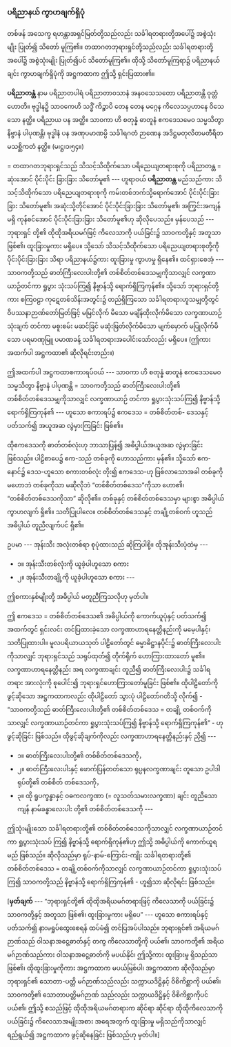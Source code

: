 ### ပရိညာနယ် ကွာဟချက်ရှိပုံ

တစ်ဖန် အသေက္ခ ရဟန္တာအရှင်မြတ်တို့သည်လည်း သင်္ခါရတရားတို့အပေါ်၌ အစွဲသုံးမျိုး ပြုတ်၍ သိတော် မူကြ၏။ 
တထာဂတဘုရားရှင်တို့သည်လည်း သင်္ခါရတရားတို့အပေါ်၌ အစွဲသုံးမျိုး ပြုတ်၍ပင် သိတော်မူကြ၏။ 
ထိုသို့ သိတော်မူကြရာ၌ ပရိညာနယ်ချင်း ကွာဟချက်ရှိပုံကို အဋ္ဌကထာက ဤသို့ ရှင်းပြထား၏။

**ပရိညာတန္တံ** နာမ ပရိညာတပါရံ ပရိညာတာ၀သာနံ အန၀သေသတော ပရိညာတန္တိ ဝုတ္တံ ဟောတိ။ 
ဗုဒ္ဓါနဥှိ သာ၀ကေဟိ သဒ္ဓိံ ကိဉ္စာပိ တေန တေန မဂ္ဂေန ကိလေသပ္ပဟာနေ ဝိသေသော နတ္ထိ။ 
ပရိညာယ ပန အတ္ထိ။ 
သာ၀ကာ ဟိ စတုန္နံ ဓာတူနံ ဧကဒေသမေ၀ သမ္မသိတွာ နိဗ္ဗာနံ ပါပုဏန္တိ၊ ဗုဒ္ဓါနံ ပန အဏုပမာဏမ္ပိ သင်္ခါရဂတံ ဉာဏေန အဒိဋ္ဌမတုလိတမတီရိတမသစ္ဆိကတံ နတ္ထိ။ (မ၊ဋ္ဌ၊၁၊၅၄။)

= တထာဂတဘုရားရှင်သည် သိသင့်သိထိုက်သော ပရိညေယျတရားစုကို ပရိညာတန္တ = ဆုံးအောင် ပိုင်းပိုင်း ခြားခြား သိတော်မူ၏ --- ဟူရာဝယ် **ပရိညာတန္တ** မည်သည်ကား သိသင့်သိထိုက်သော ပရိညေယျတရားစုကို ကမ်းတစ်ဘက်သို့ရောက်အောင် ပိုင်းပိုင်းခြားခြား သိတော်မူ၏၊ အဆုံးသို့တိုင်အောင် ပိုင်းပိုင်းခြားခြား သိတော်မူ၏၊ အကြွင်းအကျန် မရှိ ကုန်စင်အောင် ပိုင်းပိုင်းခြားခြား သိတော်မူ၏ဟု ဆိုလိုပေသည်။ 
မှန်ပေသည် --- ဘုရားရှင် တို့၏ ထိုထိုအရိယမဂ်ဖြင့် ကိလေသာကို ပယ်ခြင်း၌ သာ၀ကတို့နှင့် အတူသာ ဖြစ်၏၊ ထူးခြားမှုကား မရှိပေ။ 
သို့သော် သိသင့်သိထိုက်သော ပရိညေယျတရားစုတို့ကို ပိုင်းပိုင်းခြားခြား သိရာ ပရိညာနယ်၌ကား ထူးခြားမှု ကွာဟမှု ရှိနေ၏။ 
ထင်ရှားစေအံ့ --- သာ၀ကတို့သည် ဓာတ်ကြီးလေးပါးတို့၏ တစ်စိတ်တစ်ဒေသမျှကိုသာလျှင် လက္ခဏာယာဉ်တင်ကာ ရှုပွား သုံးသပ်ကြ၍ နိဗ္ဗာန်သို့ ရောက်ရှိကြကုန်၏။ 
သို့သော် ဘုရားရှင်တို့ကား စကြ၀ဠာ ကုဋေတစ်သိန်းအတွင်း၌ တည်ရှိကြသော သင်္ခါရတရားဟူသမျှတို့တွင် ဝိပဿနာဉာဏ်တော်မြတ်ဖြင့် မမြင်လိုက် မိသော မချိန်ထိုးလိုက်မိသော လက္ခဏာယာဉ်သုံးချက် တင်ကာ မစူးစမ်း မဆင်ခြင် မဆုံးဖြတ်လိုက်မိသော မျက်မှောက် မပြုလိုက်မိသော ပရမာဏုမြူ ပမာဏခန့် သင်္ခါရတရားအပေါင်းသော်လည်း မရှိပေ။ (ဤကား အထက်ပါ အဋ္ဌကထာ၏ ဆိုလိုရင်းတည်း။)

ဤအထက်ပါ အဋ္ဌကထာစကားရပ်ဝယ် --- သာ၀ကာ ဟိ စတုန္နံ ဓာတူနံ ဧကဒေသမေ၀ သမ္မသိတွာ နိဗ္ဗာနံ ပါပုဏန္တိ = သာ၀ကတို့သည် ဓာတ်ကြီးလေးပါးတို့၏ တစ်စိတ်တစ်ဒေသမျှကိုသာလျှင် လက္ခဏာယာဉ် တင်ကာ ရှုပွားသုံးသပ်ကြ၍ နိဗ္ဗာန်သို့ ရောက်ရှိကြကုန်၏ --- ဟူသော စကားရပ်၌ ဧကဒေသ = တစ်စိတ်တစ်- ဒေသနှင့် ပတ်သက်၍ အယူအဆ လွဲမှားကြခြင်း ဖြစ်၏။

ထိုဧကဒေသကို ဓာတ်တစ်လုံးဟု ဘာသာပြန်၍ အဓိပ္ပါယ်အယူအဆ လွဲမှားခြင်း ဖြစ်သည်။ 
ပါဠိစာပေ၌ ဧက-သည် တစ်ခုကို ဟောသည်ကား မှန်၏။ 
သို့သော် ဧက-နောင်၌ ဒေသ-ဟူသော စကားတစ်လုံး တိုး၍ ဧကဒေသ-ဟု ဖြစ်လာသောအခါ တစ်ခုကို မဟောဘဲ တစ်ခုကိုသာ မဆိုလိုဘဲ “တစ်စိတ်တစ်ဒေသ”ကိုသာ ဟော၏၊ “တစ်စိတ်တစ်ဒေသကိုသာ” ဆိုလို၏။ 
တစ်ခုနှင့် တစ်စိတ်တစ်ဒေသမှာ များစွာ အဓိပ္ပါယ် ကွာဟလျက် ရှိ၏။ 
သတိပြုပါလေ။ 
တစ်စိတ်တစ်ဒေသနှင့် တချို့တစ်ဝက် ဟူသည် အဓိပ္ပါယ် တူညီလျက်ပင် ရှိ၏။

ဥပမာ --- အုန်းသီး အလုံးတစ်ရာ စုပုံထားသည် ဆိုကြပါစို့။ ထိုအုန်းသီးပုံထဲမှ ---

- ၁။ အုန်းသီးတစ်လုံးကို ယူခဲ့ပါဟူသော စကား
- ၂။ အုန်းသီးတချို့ကို ယူခဲ့ပါဟူသော စကား ---

ဤစကားနှစ်မျိုးတို့ အဓိပ္ပါယ် မတူညီကြသလိုဟု မှတ်ပါ။

ဤ ဧကဒေသ = တစ်စိတ်တစ်ဒေသ၏ အဓိပ္ပါယ်ကို ကောက်ယူပုံနှင့် ပတ်သက်၍ အထက်တွင် ရှင်းလင်း တင်ပြထားခဲ့သော လက္ခဏာဟာရနေတ္တိနည်းကို မမေ့ပါနှင့်၊ သတိပြုထားပါ။ 
မူလပရိယာယသုတ် ပါဠိတော်တွင် ဓမ္မာဓိဋ္ဌာနပိုင်း၌ ဓာတ်ကြီးလေးပါးကိုသာလျှင် ဘုရားရှင်သည် သရုပ်ထုတ်၍ တိုက်ရိုက် ဟောကြားထားတော် မူ၏။ 
လက္ခဏာဟာရနေတ္တိနည်း အရ လက္ခဏာချင်း တူညီ၍ ဓာတ်ကြီးလေးပါး၌ သင်္ခါရတရား အားလုံးကို စုပေါင်း၍ ဘုရားရှင်ဟောကြားတော်မူခြင်း ဖြစ်၏။ 
ထိုပါဠိတော်ကို ဖွင့်ဆိုသော အဋ္ဌကထာကလည်း ထိုပါဠိတော် သွားပုံ ပါဠိတော်ဂတိသို့ လိုက်၍ - “သာ၀ကတို့သည် ဓာတ်ကြီးလေးပါးတို့၏ တစ်စိတ်တစ်ဒေသ = တချို့ တစ်ဝက်ကိုသာလျှင် လက္ခဏာယာဉ်တင်ကာ ရှုပွားသုံးသပ်ကြ၍ နိဗ္ဗာန်သို့ ရောက်ရှိကြကုန်၏” - ဟု ဖွင့်ဆိုခြင်း ဖြစ်သည်။ 
ထိုဖွင့်ဆိုချက်ကိုလည်း လက္ခဏာဟာရနေတ္တိနည်းနှင့် ညှိ၍ ---

- ၁။ ဓာတ်ကြီးလေးပါးတို့၏ တစ်စိတ်တစ်ဒေသကို，
- ၂။ ဓာတ်ကြီးလေးပါးနှင့် ဖောက်ပြန်တတ်သော ရုပ္ပနလက္ခဏာချင်း တူသော ဥပါဒါရုပ်တို့၏ တစ်စိတ် တစ်ဒေသကို，
- ၃။ ထို ရူပက္ခန္ဓာနှင့် ၀ဓကလက္ခဏာ (= လူသတ်သမားလက္ခဏာ) ချင်း တူညီသော ကျန် နာမ်ခန္ဓာလေးပါး တို့၏ တစ်စိတ်တစ်ဒေသကို ---

ဤသုံးမျိုးသော သင်္ခါရတရားတို့၏ တစ်စိတ်တစ်ဒေသကိုသာလျှင် လက္ခဏာယာဉ်တင်ကာ ရှုပွားသုံးသပ် ကြ၍ နိဗ္ဗာန်သို့ ရောက်ရှိကုန်၏ဟု ဤသို့ အဓိပ္ပါယ်ကို ကောက်ယူရမည် ဖြစ်သည်။ 
ဆိုလိုသည်မှာ ရုပ်-နာမ်-ကြောင်း-ကျိုး သင်္ခါရတရားတို့၏ တစ်စိတ်တစ်ဒေသ = တချို့တစ်ဝက်ကိုသာလျှင် လက္ခဏာယာဉ်တင်ကာ ရှုပွားသုံးသပ်ကြ၍ သာ၀ကတို့သည် နိဗ္ဗာန်သို့ ရောက်ရှိကြကုန်၏ - ဟူ၍သာ ဆိုလိုရင်း ဖြစ်သည်။

[**မှတ်ချက်** --- “ဘုရားရှင်တို့၏ ထိုထိုအရိယမဂ်တရားဖြင့် ကိလေသာကို ပယ်ခြင်း၌ သာ၀ကတို့နှင့် အတူသာ ဖြစ်၏၊ ထူးခြားမှုကား မရှိပေ” --- ဟူသော စကားရပ်နှင့် ပတ်သက်၍ နားမရှုပ်ထွေးစေရန် ထပ်မံ၍ တင်ပြအပ်ပါသည်။ 
ဘုရားရှင်၏ အရိယမဂ်ဉာဏ်သည် ဝါသနာအငွေ့ဓာတ်နှင့် တကွ ကိလေသာတို့ကို ပယ်၏၊ သာ၀ကတို့၏ အရိယမဂ်ဉာဏ်သည်ကား ဝါသနာအငွေ့ဓာတ်ကို မပယ်နိုင်၊ ဤသို့ကား ထူးခြားမှု ရှိသည်သာ ဖြစ်၏၊ ထိုထူးခြားမှုကိုကား အဋ္ဌကထာက မပယ်မြစ်ပါ၊ အဋ္ဌကထာက ဆိုလိုသည်မှာ ဘုရားရှင်၏ သောတာ-ပတ္တိ မဂ်ဉာဏ်သည်လည်း သက္ကာယဒိဋ္ဌိနှင့် ဝိစိကိစ္ဆာကို ပယ်၏၊ သာ၀ကတို့၏ သောတာပတ္တိမဂ်ဉာဏ် သည်လည်း သက္ကာယဒိဋ္ဌိနှင့် ဝိစိကိစ္ဆာကိုပင် ပယ်၏၊ ဤသို့ စသည်ဖြင့် ထိုထိုအရိယမဂ်တရားက ဆိုင်ရာ ဆိုင်ရာ ထိုထိုကိလေသာကို ပယ်ခြင်း၌ ကိလေသာအမျိုးအစား အရေအတွက် ထူးခြားမှု မရှိသည်ကိုသာလျှင် ရည်ရွယ်၍ အဋ္ဌကထာက ဖွင့်ဆိုနေခြင်း ဖြစ်သည်ဟု မှတ်ပါ။] 